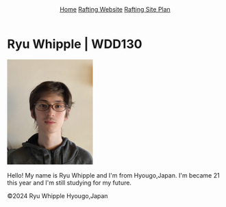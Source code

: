 <!DOCTYPE html>
<html lang="en-US">
    <head>
      <meta charset="utf-8">
      <meta name="viewport" content="width=device-width,initial-scale=1.0"><title>Ryu Whipple | WDD130</title></head>
    <body>
      <header>
        <nav>
          <a href="#">Home</a>
          <a href="wwr/">Rafting Website</a>
          <a href="wwr/site-plan-rafting.html">Rafting Site Plan</a>
        </nav>
      </header>
      <main>
        <h1>Ryu Whipple | WDD130</h1>
        <img src="images/image01.JPG" alt="I'm Ryu Whiiple" width="200">
        <p>Hello! My name is Ryu Whipple and I'm from Hyougo,Japan. I'm became 21 this year and I'm still studying for my future. </p>
      </main>
      <footer>
    <p>©2024 Ryu Whipple  Hyougo,Japan </p>
      </footer>
    </body>
  </html>
